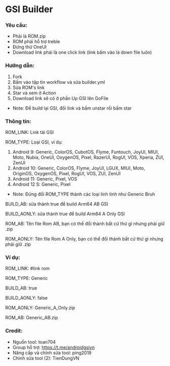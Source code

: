 # GSI Builder
### Yêu cầu:
- Phải là ROM.zip
- ROM phải hỗ trợ treble
- Đừng thử OneUI
- Download link phải là one click link (link bấm vào là down file luôn)

### Hướng dẫn:
1. Fork
2. Bấm vào tập tin workflow và sửa builder.yml
3. Sửa ROM's link
4. Star và xem ở Action
5. Download link sẽ có ở phần Up GSI lên GoFile

- Note: Để build lại GSI, đổi link và bấm unstar rồi bấm star

### Thông tin:
ROM_LINK: Link tải GSI

ROM_TYPE: Loại GSI, ví dụ:
1. Android 9: Generic, ColorOS, CubotOS, Flyme, Funtouch, JoyUI, MIUI, Moto, Nubia, OneUI, OxygenOS, Pixel, RazerUI, RogUI, VOS, Xperia, ZUI, ZenUI
2. Android 10: Generic, ColorOS, Flyme, JoyUI, LGUX, MIUI, Moto, OriginOS, OxygenOS, Pixel, RogUI, VOS, ZUI, ZenUI
3. Android 11: Generic, Pixel, VOS
4. Android 12 S: Generic, Pixel
- Note: Đừng đổi ROM_TYPE thành các loại linh tinh như Generic Bruh

BUILD_AB: sửa thành true để build Arm64 AB GSI

BUILD_AONLY: sửa thành true để build Arm64 A Only GSI

ROM_AB: Tên file Rom AB, bạn có thể đổi thành bất cứ thứ gì nhưng phải giữ .zip

ROM_AONLY: Tên file Rom A Only, bạn có thể đổi thành bất cứ thứ gì nhưng phải giữ .zip

### Ví dụ:

ROM_LINK: #link rom

ROM_TYPE: Generic

BUILD_AB: true

BUILD_AONLY: false

ROM_AONLY: Generic_A_Only.zip

ROM_AB: Generic_AB.zip

### Credit:
- Nguồn tool: toan704
- Group hỗ trợ: https://t.me/androidgsivn
- Nâng cấp và chỉnh sửa tool: ping2019
- Chỉnh sửa tool (2): TienDungVN
